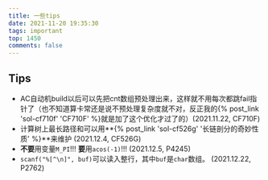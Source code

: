 ```yaml
---
title: 一些tips
date: 2021-11-20 19:35:30
tags: important
top: 1450
comments: false
---
```


## Tips
<!-- more -->
 - AC自动机build以后可以先把cnt数组预处理出来，这样就不用每次都跳fail指针了（也不知道算卡常还是说不预处理复杂度就不对，反正我的{% post_link 'sol-cf710f' 'CF710F' %}就是加了这个优化才过了的）(2021.11.22, CF710F)
 - 计算树上最长路径和可以用**{% post_link 'sol-cf526g' '长链剖分的奇妙性质' %}**来维护 (2021.12.4, CF526G)
 - **不要**用变量`M_PI`!!! **要**用`acos(-1)`!!! (2021.12.5, P4245)
 - `scanf("%[^\n]", buf)`可以读入整行，其中`buf`是`char`数组。 (2021.12.22, P2762)